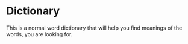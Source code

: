 # Dictionary
This is a normal word dictionary that will help you find meanings of the words, you are looking for.
